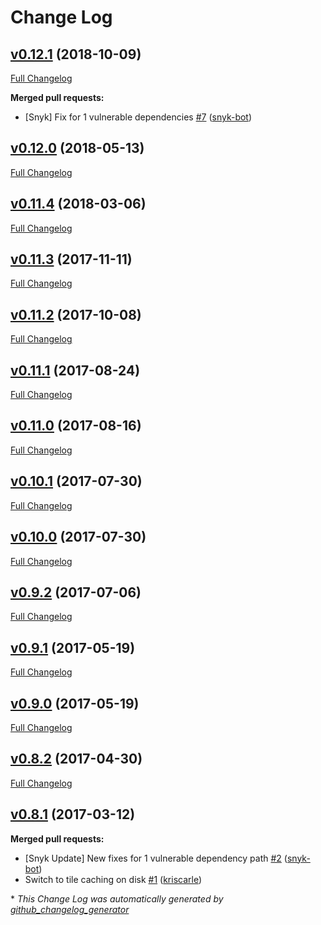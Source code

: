 # Change Log

## [v0.12.1](https://github.com/maphubs/maphubs-tileserver/tree/v0.12.1) (2018-10-09)
[Full Changelog](https://github.com/maphubs/maphubs-tileserver/compare/v0.12.0...v0.12.1)

**Merged pull requests:**

- \[Snyk\] Fix for 1 vulnerable dependencies [\#7](https://github.com/maphubs/maphubs-tileserver/pull/7) ([snyk-bot](https://github.com/snyk-bot))

## [v0.12.0](https://github.com/maphubs/maphubs-tileserver/tree/v0.12.0) (2018-05-13)
[Full Changelog](https://github.com/maphubs/maphubs-tileserver/compare/v0.11.4...v0.12.0)

## [v0.11.4](https://github.com/maphubs/maphubs-tileserver/tree/v0.11.4) (2018-03-06)
[Full Changelog](https://github.com/maphubs/maphubs-tileserver/compare/v0.11.3...v0.11.4)

## [v0.11.3](https://github.com/maphubs/maphubs-tileserver/tree/v0.11.3) (2017-11-11)
[Full Changelog](https://github.com/maphubs/maphubs-tileserver/compare/v0.11.2...v0.11.3)

## [v0.11.2](https://github.com/maphubs/maphubs-tileserver/tree/v0.11.2) (2017-10-08)
[Full Changelog](https://github.com/maphubs/maphubs-tileserver/compare/v0.11.1...v0.11.2)

## [v0.11.1](https://github.com/maphubs/maphubs-tileserver/tree/v0.11.1) (2017-08-24)
[Full Changelog](https://github.com/maphubs/maphubs-tileserver/compare/v0.11.0...v0.11.1)

## [v0.11.0](https://github.com/maphubs/maphubs-tileserver/tree/v0.11.0) (2017-08-16)
[Full Changelog](https://github.com/maphubs/maphubs-tileserver/compare/v0.10.1...v0.11.0)

## [v0.10.1](https://github.com/maphubs/maphubs-tileserver/tree/v0.10.1) (2017-07-30)
[Full Changelog](https://github.com/maphubs/maphubs-tileserver/compare/v0.10.0...v0.10.1)

## [v0.10.0](https://github.com/maphubs/maphubs-tileserver/tree/v0.10.0) (2017-07-30)
[Full Changelog](https://github.com/maphubs/maphubs-tileserver/compare/v0.9.2...v0.10.0)

## [v0.9.2](https://github.com/maphubs/maphubs-tileserver/tree/v0.9.2) (2017-07-06)
[Full Changelog](https://github.com/maphubs/maphubs-tileserver/compare/v0.9.1...v0.9.2)

## [v0.9.1](https://github.com/maphubs/maphubs-tileserver/tree/v0.9.1) (2017-05-19)
[Full Changelog](https://github.com/maphubs/maphubs-tileserver/compare/v0.9.0...v0.9.1)

## [v0.9.0](https://github.com/maphubs/maphubs-tileserver/tree/v0.9.0) (2017-05-19)
[Full Changelog](https://github.com/maphubs/maphubs-tileserver/compare/v0.8.2...v0.9.0)

## [v0.8.2](https://github.com/maphubs/maphubs-tileserver/tree/v0.8.2) (2017-04-30)
[Full Changelog](https://github.com/maphubs/maphubs-tileserver/compare/v0.8.1...v0.8.2)

## [v0.8.1](https://github.com/maphubs/maphubs-tileserver/tree/v0.8.1) (2017-03-12)
**Merged pull requests:**

- \[Snyk Update\] New fixes for 1 vulnerable dependency path [\#2](https://github.com/maphubs/maphubs-tileserver/pull/2) ([snyk-bot](https://github.com/snyk-bot))
- Switch to tile caching on disk [\#1](https://github.com/maphubs/maphubs-tileserver/pull/1) ([kriscarle](https://github.com/kriscarle))



\* *This Change Log was automatically generated by [github_changelog_generator](https://github.com/skywinder/Github-Changelog-Generator)*